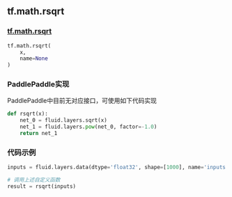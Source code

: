 ## tf.math.rsqrt

### [tf.math.rsqrt](https://www.tensorflow.org/versions/r1.13/api_docs/python/tf/math/rsqrt)
``` python
tf.math.rsqrt(
    x,
    name=None
)
```

### PaddlePaddle实现
PaddlePaddle中目前无对应接口，可使用如下代码实现
``` python
def rsqrt(x):
    net_0 = fluid.layers.sqrt(x)
    net_1 = fluid.layers.pow(net_0, factor=-1.0)
    return net_1
```

### 代码示例
``` python
inputs = fluid.layers.data(dtype='float32', shape=[1000], name='inputs')

# 调用上述自定义函数
result = rsqrt(inputs)
```
